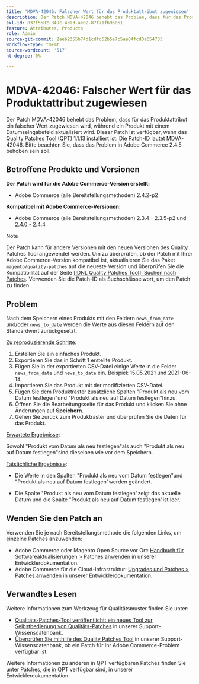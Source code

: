 ```yaml
---
title: 'MDVA-42046: Falscher Wert für das Produktattribut zugewiesen'
description: Der Patch MDVA-42046 behebt das Problem, dass für das Produktattribut ein falscher Wert zugewiesen wird, während ein Produkt mit einem Datumseingabefeld aktualisiert wird. Dieser Patch ist verfügbar, wenn das [Quality Patches Tool (QPT)](/help/announcements/adobe-commerce-announcements/magento-quality-patches-released-new-tool-to-self-serve-quality-patches.md) 1.1.13 installiert ist. Die Patch-ID lautet MDVA-42046. Bitte beachten Sie, dass das Problem in Adobe Commerce 2.4.5 behoben sein soll.
exl-id: 837f5582-849c-43a3-ae02-87f71fb96061
feature: Attributes, Products
role: Admin
source-git-commit: 2aeb2355b74d1cdfc62b5e7c5aa04fcd0a654733
workflow-type: tm+mt
source-wordcount: '517'
ht-degree: 0%

---
```


# MDVA-42046: Falscher Wert für das Produktattribut zugewiesen

Der Patch MDVA-42046 behebt das Problem, dass für das Produktattribut ein falscher Wert zugewiesen wird, während ein Produkt mit einem Datumseingabefeld aktualisiert wird. Dieser Patch ist verfügbar, wenn das [Quality Patches Tool (QPT)](/help/announcements/adobe-commerce-announcements/magento-quality-patches-released-new-tool-to-self-serve-quality-patches.md) 1.1.13 installiert ist. Die Patch-ID lautet MDVA-42046. Bitte beachten Sie, dass das Problem in Adobe Commerce 2.4.5 behoben sein soll.

## Betroffene Produkte und Versionen

**Der Patch wird für die Adobe Commerce-Version erstellt:**

* Adobe Commerce (alle Bereitstellungsmethoden) 2.4.2-p2

**Kompatibel mit Adobe Commerce-Versionen:**

* Adobe Commerce (alle Bereitstellungsmethoden) 2.3.4 - 2.3.5-p2 und 2.4.0 - 2.4.4

>[!NOTE]
>
>Der Patch kann für andere Versionen mit den neuen Versionen des Quality Patches Tool angewendet werden. Um zu überprüfen, ob der Patch mit Ihrer Adobe Commerce-Version kompatibel ist, aktualisieren Sie das Paket `magento/quality-patches` auf die neueste Version und überprüfen Sie die Kompatibilität auf der Seite [[!DNL Quality Patches Tool]: Suchen nach Patches](https://experienceleague.adobe.com/tools/commerce-quality-patches/index.html). Verwenden Sie die Patch-ID als Suchschlüsselwort, um den Patch zu finden.

## Problem

Nach dem Speichern eines Produkts mit den Feldern `news_from_date` und/oder `news_to_date` werden die Werte aus diesen Feldern auf den Standardwert zurückgesetzt.

<u>Zu reproduzierende Schritte</u>:

1. Erstellen Sie ein einfaches Produkt.
1. Exportieren Sie das in Schritt 1 erstellte Produkt.
1. Fügen Sie in der exportierten CSV-Datei einige Werte in die Felder `news_from_date` und `news_to_date` ein. Beispiel: 15.05.2021 und 2021-06-18.
1. Importieren Sie das Produkt mit der modifizierten CSV-Datei.
1. Fügen Sie dem Produktraster zusätzliche Spalten &quot;Produkt als neu vom Datum festlegen&quot;und &quot;Produkt als neu auf Datum festlegen&quot;hinzu.
1. Öffnen Sie die Bearbeitungsseite für das Produkt und klicken Sie ohne Änderungen auf **Speichern**.
1. Gehen Sie zurück zum Produktraster und überprüfen Sie die Daten für das Produkt.

<u>Erwartete Ergebnisse</u>:

Sowohl &quot;Produkt vom Datum als neu festlegen&quot;als auch &quot;Produkt als neu auf Datum festlegen&quot;sind dieselben wie vor dem Speichern.

<u>Tatsächliche Ergebnisse</u>:

* Die Werte in den Spalten &quot;Produkt als neu vom Datum festlegen&quot;und &quot;Produkt als neu auf Datum festlegen&quot;werden geändert.

* Die Spalte &quot;Produkt als neu vom Datum festlegen&quot;zeigt das aktuelle Datum und die Spalte &quot;Produkt als neu auf Datum festlegen&quot;ist leer.

## Wenden Sie den Patch an

Verwenden Sie je nach Bereitstellungsmethode die folgenden Links, um einzelne Patches anzuwenden:

* Adobe Commerce oder Magento Open Source vor Ort: [Handbuch für Softwareaktualisierungen > Patches anwenden](https://experienceleague.adobe.com/en/docs/commerce-operations/tools/quality-patches-tool/usage) in unserer Entwicklerdokumentation.
* Adobe Commerce für die Cloud-Infrastruktur: [Upgrades und Patches > Patches anwenden](https://experienceleague.adobe.com/en/docs/commerce-cloud-service/user-guide/develop/upgrade/apply-patches) in unserer Entwicklerdokumentation.

## Verwandtes Lesen

Weitere Informationen zum Werkzeug für Qualitätsmuster finden Sie unter:

* [Qualitäts-Patches-Tool veröffentlicht: ein neues Tool zur Selbstbedienung von Qualitäts-Patches](/help/announcements/adobe-commerce-announcements/magento-quality-patches-released-new-tool-to-self-serve-quality-patches.md) in unserer Support-Wissensdatenbank.
* [Überprüfen Sie mithilfe des Quality Patches Tool](/help/support-tools/patches-available-in-qpt-tool/check-patch-for-magento-issue-with-magento-quality-patches.md) in unserer Support-Wissensdatenbank, ob ein Patch für Ihr Adobe Commerce-Problem verfügbar ist.

Weitere Informationen zu anderen in QPT verfügbaren Patches finden Sie unter [Patches, die in QPT](https://experienceleague.adobe.com/tools/commerce-quality-patches/index.html) verfügbar sind, in unserer Entwicklerdokumentation.
